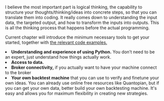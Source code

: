 I believe the most important part is logical thinking, the capability to structure your thoughts/thinking/ideas into concrete steps, so that you can translate them into coding. It really comes down to understanding the input data, the targeted output, and how to transform the inputs into outputs. This is all the thinking process that happens before the actual programming.

Current chapter will introduce the minimum necessary tools to get your started, together with <u>the relevant code examples.</u>
<li><b>Understanding and experience of using Python.</b> You don’t need to be an expert, just understand how things actually work.</li>
<li><b>Access to data.</b></li> 
<li><b>Broker connectivity,</b> if you actually want to have your machine connect to the broker</li>
<li><b>Your own backtest machine</b> that you can use to verify and finetune your own ideas. You can already use online free resources like Quantopian, but if you can get your own data, better build your own backtesting machine. It's easy and allows you for maximum flexibility in creating new strategies.</li>


